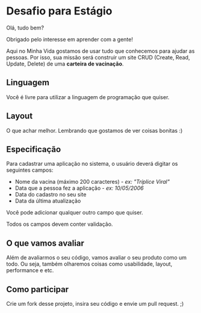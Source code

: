 # Desafio para Estágio

Olá, tudo bem?

Obrigado pelo interesse em aprender com a gente!

Aqui no Minha Vida gostamos de usar tudo que conhecemos para ajudar as pessoas.
Por isso, sua missão será construir um site CRUD (Create, Read, Update, Delete) de uma **carteira de vacinação**.

## Linguagem

Você é livre para utilizar a linguagem de programação que quiser.

## Layout

O que achar melhor. Lembrando que gostamos de ver coisas bonitas :)


## Especificação

Para cadastrar uma aplicação no sistema, o usuário deverá digitar os seguintes campos:

-   Nome da vacina (máximo 200 caracteres) - *ex: "Tríplice Viral"*
-   Data que a pessoa fez a aplicação - *ex: 10/05/2006*
-   Data do cadastro no seu site
-   Data da última atualização

Você pode adicionar qualquer outro campo que quiser.

Todos os campos devem conter validação.

## O que vamos avaliar

Além de avaliarmos o seu código, vamos avaliar o seu produto como um todo. Ou seja, também olharemos coisas como usabilidade, layout, performance e etc.

## Como participar

Crie um fork desse projeto, insira seu código e envie um pull request. ;)
